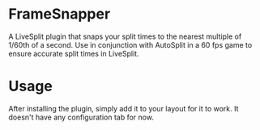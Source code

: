 # FrameSnapper
A LiveSplit plugin that snaps your split times to the nearest multiple of 1/60th of a second. Use in conjunction with AutoSplit in a 60 fps game to ensure accurate split times in LiveSplit.

# Usage
After installing the plugin, simply add it to your layout for it to work. It doesn't have any configuration tab for now.
